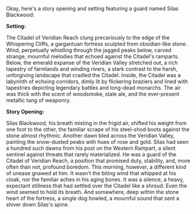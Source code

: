 Okay, here's a story opening and setting featuring a guard named Silas Blackwood:

**Setting:**

The Citadel of Veridian Reach clung precariously to the edge of the Whispering Cliffs, a gargantuan fortress sculpted from obsidian-like stone. Wind, perpetually whistling through the jagged peaks below, carved strange, mournful melodies that echoed against the Citadel's ramparts. Below, the emerald expanse of the Veridian Valley stretched out, a rich tapestry of farmlands and winding rivers, a stark contrast to the harsh, unforgiving landscape that cradled the Citadel. Inside, the Citadel was a labyrinth of echoing corridors, dimly lit by flickering braziers and lined with tapestries depicting legendary battles and long-dead monarchs. The air was thick with the scent of woodsmoke, stale ale, and the ever-present metallic tang of weaponry.

**Story Opening:**

Silas Blackwood, his breath misting in the frigid air, shifted his weight from one foot to the other, the familiar scrape of his steel-shod boots against the stone almost rhythmic. Another dawn bled across the Veridian Valley, painting the snow-dusted peaks with hues of rose and gold. Silas had seen a hundred such dawns from his post on the Western Rampart, a silent sentinel against threats that rarely materialized. He was a guard of the Citadel of Veridian Reach, a position that promised duty, stability, and, more often than not, profound boredom. This morning, however, a different kind of unease gnawed at him. It wasn't the biting wind that whipped at his cloak, nor the familiar aches in his aging bones. It was a silence, a heavy, expectant stillness that had settled over the Citadel like a shroud. Even the wind seemed to hold its breath. And somewhere, deep within the stone heart of the fortress, a single dog howled, a mournful sound that sent a shiver down Silas's spine.
